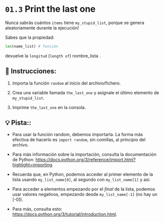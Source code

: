 # `01.3` Print the last one

Nunca sabrás cuántos `items` tiene `my_stupid_list`, porque se genera aleatoriamente durante la ejecución!

Sabes que la propiedad:

```py
len(name_list) # función
```

devuelve la `longitud` (`length of`) nombre_lista .

## 📝 Instrucciones:

1. Importa la función `random` al inicio del archivo/fichero.

2. Crea una variable llamada `the_last_one` y asígnale el último elemento de `my_stupid_list`.

3. Imprime `the_last_one` en la consola.

## 💡 Pista::

- Para usar la función random, debemos importarla. La forma más efectiva de hacerlo es `import random`, sin comillas, al principio del archivo. 

+ Para más información sobre la importación, consulta la documentación de Python: https://docs.python.org/3/reference/import.html?highlight=importing.

+ Recuerda que, en Python, podemos acceder al primer elemento de la lista usando `my_list_name[0]`, al segundo con `my_list_name[1]` y así. 
 
+ Para acceder a elementos empezando por el *final* de la lista, podemos usar valores negativos, empezando desde `my_list_name[-1]` (no hay un [-0]). 

+ Para más, consulta esto: https://docs.python.org/3/tutorial/introduction.html.
